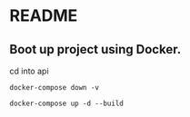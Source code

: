 # README

## Boot up project using Docker.

cd into api

```
docker-compose down -v
```

```
docker-compose up -d --build
```

